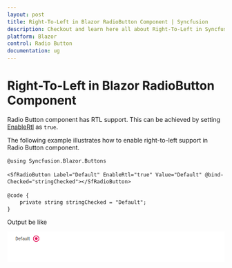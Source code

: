 ```yaml
---
layout: post
title: Right-To-Left in Blazor RadioButton Component | Syncfusion
description: Checkout and learn here all about Right-To-Left in Syncfusion Blazor RadioButton component and more.
platform: Blazor
control: Radio Button
documentation: ug
---
```


# Right-To-Left in Blazor RadioButton Component

Radio Button component has RTL support. This can be achieved by setting [EnableRtl](https://help.syncfusion.com/cr/blazor/Syncfusion.Blazor.Buttons.SfRadioButton-1.html) as `true`.

The following example illustrates how to enable right-to-left support in Radio Button component.

```cshtml
@using Syncfusion.Blazor.Buttons

<SfRadioButton Label="Default" EnableRtl="true" Value="Default" @bind-Checked="stringChecked"></SfRadioButton>

@code {
    private string stringChecked = "Default";
}

```

Output be like

![RIght to Left in Blazor RadioButton](./../images/blazor-radiobutton-right-to-left.png)